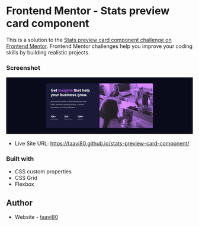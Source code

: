  # Frontend Mentor - Stats preview card component

This is a solution to the [Stats preview card component challenge on Frontend Mentor](https://www.frontendmentor.io/challenges/stats-preview-card-component-8JqbgoU62). Frontend Mentor challenges help you improve your coding skills by building realistic projects. 

### Screenshot

![](images/design/stats-preview-card-component_Desktop.png)

- Live Site URL: https://taavi80.github.io/stats-preview-card-component/

### Built with
- CSS custom properties
- CSS Grid
- Flexbox

## Author
- Website - [taavi80](https://www.frontendmentor.io/profile/taavi80)